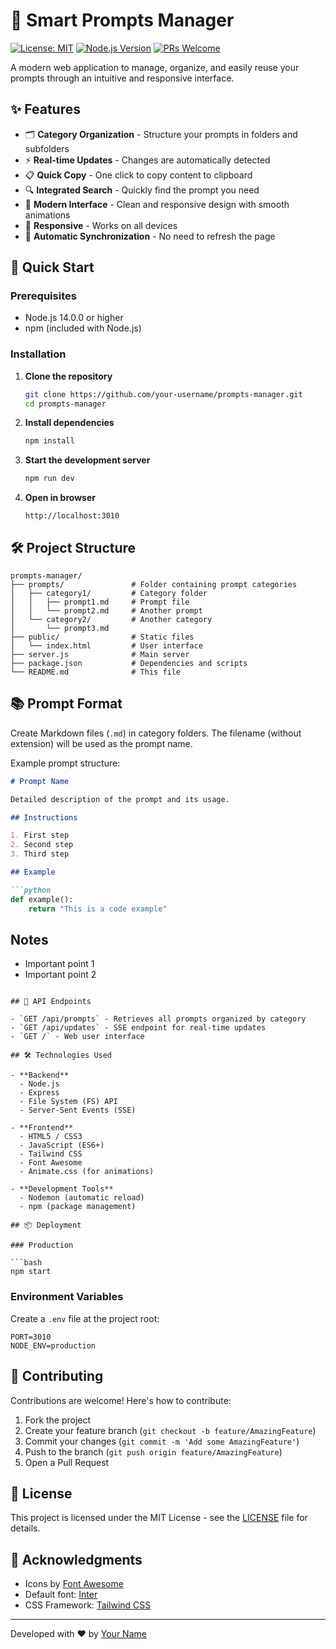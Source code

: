 # 📝 Smart Prompts Manager

[![License: MIT](https://img.shields.io/badge/License-MIT-yellow.svg)](https://opensource.org/licenses/MIT)
[![Node.js Version](https://img.shields.io/badge/node-%3E%3D14.0.0-brightgreen)](https://nodejs.org/)
[![PRs Welcome](https://img.shields.io/badge/PRs-welcome-brightgreen.svg)](http://makeapullrequest.com)

A modern web application to manage, organize, and easily reuse your prompts through an intuitive and responsive interface.

## ✨ Features

- 🗂️ **Category Organization** - Structure your prompts in folders and subfolders
- ⚡ **Real-time Updates** - Changes are automatically detected
- 📋 **Quick Copy** - One click to copy content to clipboard
- 🔍 **Integrated Search** - Quickly find the prompt you need
- 🎨 **Modern Interface** - Clean and responsive design with smooth animations
- 📱 **Responsive** - Works on all devices
- 🔄 **Automatic Synchronization** - No need to refresh the page

## 🚀 Quick Start

### Prerequisites

- Node.js 14.0.0 or higher
- npm (included with Node.js)

### Installation

1. **Clone the repository**
   ```bash
   git clone https://github.com/your-username/prompts-manager.git
   cd prompts-manager
   ```

2. **Install dependencies**
   ```bash
   npm install
   ```

3. **Start the development server**
   ```bash
   npm run dev
   ```

4. **Open in browser**
   ```
   http://localhost:3010
   ```

## 🛠 Project Structure

```
prompts-manager/
├── prompts/               # Folder containing prompt categories
│   ├── category1/         # Category folder
│   │   ├── prompt1.md     # Prompt file
│   │   └── prompt2.md     # Another prompt
│   └── category2/         # Another category
│       └── prompt3.md
├── public/                # Static files
│   └── index.html         # User interface
├── server.js              # Main server
├── package.json           # Dependencies and scripts
└── README.md              # This file
```

## 📚 Prompt Format

Create Markdown files (`.md`) in category folders. The filename (without extension) will be used as the prompt name.

Example prompt structure:

```markdown
# Prompt Name

Detailed description of the prompt and its usage.

## Instructions

1. First step
2. Second step
3. Third step

## Example

```python
def example():
    return "This is a code example"
```

## Notes

- Important point 1
- Important point 2
```

## 🔌 API Endpoints

- `GET /api/prompts` - Retrieves all prompts organized by category
- `GET /api/updates` - SSE endpoint for real-time updates
- `GET /` - Web user interface

## 🛠 Technologies Used

- **Backend**
  - Node.js
  - Express
  - File System (FS) API
  - Server-Sent Events (SSE)

- **Frontend**
  - HTML5 / CSS3
  - JavaScript (ES6+)
  - Tailwind CSS
  - Font Awesome
  - Animate.css (for animations)

- **Development Tools**
  - Nodemon (automatic reload)
  - npm (package management)

## 📦 Deployment

### Production

```bash
npm start
```

### Environment Variables

Create a `.env` file at the project root:

```env
PORT=3010
NODE_ENV=production
```

## 🤝 Contributing

Contributions are welcome! Here's how to contribute:

1. Fork the project
2. Create your feature branch (`git checkout -b feature/AmazingFeature`)
3. Commit your changes (`git commit -m 'Add some AmazingFeature'`)
4. Push to the branch (`git push origin feature/AmazingFeature`)
5. Open a Pull Request

## 📄 License

This project is licensed under the MIT License - see the [LICENSE](LICENSE) file for details.

## 🙏 Acknowledgments

- Icons by [Font Awesome](https://fontawesome.com/)
- Default font: [Inter](https://rsms.me/inter/)
- CSS Framework: [Tailwind CSS](https://tailwindcss.com/)

---

Developed with ❤️ by [Your Name](https://github.com/your-username)